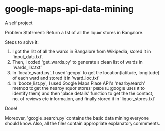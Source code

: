 # google-maps-api-data-mining
A self project.

Problem Statement: Return a list of all the liquor stores in Bangalore.

Steps to solve it:
1. I got the list of all the wards in Bangalore from Wikipedia, stored it in 'input_data.txt'.
2. Then, I coded 'get_wards.py' to generate a clean list of wards in 'wards_list.txt'
3. In 'locate_ward.py', I used 'geopy' to get the location(latitude, longitude) of each ward and stored it in 'ward_loc.txt'
4. In 'booze_list.py', I used Google Maps Place API's 'nearbysearch' method to get the nearby liquor stores' place ID(google uses it to identify them) and then 'place details' function to get the the contact, no. of reviews etc information, and finally stored it in 'liquor_stores.txt'

Done!

Moreover, 'google_search.py' contains the basic data mining everyone should know.
Also, all the files contain appropriate explanatory commments.
